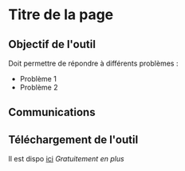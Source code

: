 # Titre de la page

## Objectif de l'outil

Doit permettre de répondre à différents problèmes :
* Problème 1
* Problème 2

## Communications

## Téléchargement de l'outil
Il est dispo [ici](https://github.com/gitmeatrisk/meatrisk)
*Gratuitement en plus*
